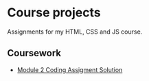 # Course projects 
Assignments for my HTML, CSS and JS course. 

## Coursework 

* [Module 2 Coding Assigment Solution](https://carserapio.github.io/course-projects/module2-solution/) 
